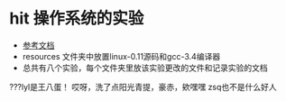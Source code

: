 # hit 操作系统的实验
* [参考文档](https://hoverwinter.gitbooks.io/hit-oslab-manual/content)
* resources 文件夹中放置linux-0.11源码和gcc-3.4编译器
* 总共有八个实验，每个文件夹里放该实验更改的文件和记录实验的文档

???lyl是王八蛋！
哎呀，洗了点阳光青提，豪赤，欸嘿嘿
zsq也不是什么好人
